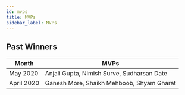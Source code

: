 ```yaml
---
id: mvps
title: MVPs
sidebar_label: MVPs
---
```


## Past Winners

| Month  | MVPs |
| --- | --- |
| May 2020 | Anjali Gupta, Nimish Surve, Sudharsan Date |
| April 2020 | Ganesh More, Shaikh Mehboob, Shyam Gharat |
